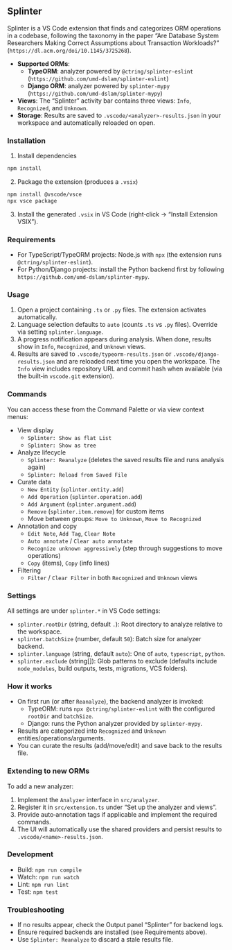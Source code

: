 ## Splinter

Splinter is a VS Code extension that finds and categorizes ORM operations in a codebase, following the taxonomy in the paper “Are Database System Researchers Making Correct Assumptions about Transaction Workloads?” (`https://dl.acm.org/doi/10.1145/3725268`).

- **Supported ORMs**:
  - **TypeORM**: analyzer powered by `@ctring/splinter-eslint` (`https://github.com/umd-dslam/splinter-eslint`)
  - **Django ORM**: analyzer powered by `splinter-mypy` (`https://github.com/umd-dslam/splinter-mypy`)
- **Views**: The “Splinter” activity bar contains three views: `Info`, `Recognized`, and `Unknown`.
- **Storage**: Results are saved to `.vscode/<analyzer>-results.json` in your workspace and automatically reloaded on open.

### Installation

1) Install dependencies

```bash
npm install
```

2) Package the extension (produces a `.vsix`)

```bash
npm install @vscode/vsce
npx vsce package
```

3) Install the generated `.vsix` in VS Code (right‑click → “Install Extension VSIX”).

### Requirements

- For TypeScript/TypeORM projects: Node.js with `npx` (the extension runs `@ctring/splinter-eslint`).
- For Python/Django projects: install the Python backend first by following `https://github.com/umd-dslam/splinter-mypy`.

### Usage

1) Open a project containing `.ts` or `.py` files. The extension activates automatically.
2) Language selection defaults to `auto` (counts `.ts` vs `.py` files). Override via setting `splinter.language`.
3) A progress notification appears during analysis. When done, results show in `Info`, `Recognized`, and `Unknown` views.
4) Results are saved to `.vscode/typeorm-results.json` or `.vscode/django-results.json` and are reloaded next time you open the workspace. The `Info` view includes repository URL and commit hash when available (via the built‑in `vscode.git` extension).

### Commands

You can access these from the Command Palette or via view context menus:

- View display
  - `Splinter: Show as flat List`
  - `Splinter: Show as tree`
- Analyze lifecycle
  - `Splinter: Reanalyze` (deletes the saved results file and runs analysis again)
  - `Splinter: Reload from Saved File`
- Curate data
  - `New Entity` (`splinter.entity.add`)
  - `Add Operation` (`splinter.operation.add`)
  - `Add Argument` (`splinter.argument.add`)
  - `Remove` (`splinter.item.remove`) for custom items
  - Move between groups: `Move to Unknown`, `Move to Recognized`
- Annotation and copy
  - `Edit Note`, `Add Tag`, `Clear Note`
  - `Auto annotate` / `Clear auto annotate`
  - `Recognize unknown aggressively` (step through suggestions to move operations)
  - `Copy` (items), `Copy` (info lines)
- Filtering
  - `Filter` / `Clear Filter` in both `Recognized` and `Unknown` views

### Settings

All settings are under `splinter.*` in VS Code settings:

- `splinter.rootDir` (string, default `.`): Root directory to analyze relative to the workspace.
- `splinter.batchSize` (number, default `50`): Batch size for analyzer backend.
- `splinter.language` (string, default `auto`): One of `auto`, `typescript`, `python`.
- `splinter.exclude` (string[]): Glob patterns to exclude (defaults include `node_modules`, build outputs, tests, migrations, VCS folders).

### How it works

- On first run (or after `Reanalyze`), the backend analyzer is invoked:
  - TypeORM: runs `npx @ctring/splinter-eslint` with the configured `rootDir` and `batchSize`.
  - Django: runs the Python analyzer provided by `splinter-mypy`.
- Results are categorized into `Recognized` and `Unknown` entities/operations/arguments.
- You can curate the results (add/move/edit) and save back to the results file.

### Extending to new ORMs

To add a new analyzer:

1) Implement the `Analyzer` interface in `src/analyzer`.
2) Register it in `src/extension.ts` under “Set up the analyzer and views”.
3) Provide auto‑annotation tags if applicable and implement the required commands.
4) The UI will automatically use the shared providers and persist results to `.vscode/<name>-results.json`.

### Development

- Build: `npm run compile`
- Watch: `npm run watch`
- Lint: `npm run lint`
- Test: `npm test`

### Troubleshooting

- If no results appear, check the Output panel “Splinter” for backend logs.
- Ensure required backends are installed (see Requirements above).
- Use `Splinter: Reanalyze` to discard a stale results file.
